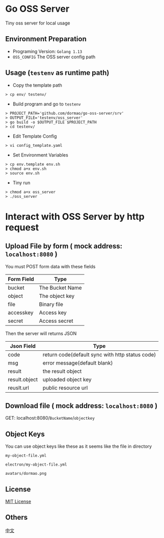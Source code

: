 # Go OSS Server
Tiny oss server for local usage

## Environment Preparation
* Programing Version: `Golang 1.13`
* `OSS_CONFIG` The OSS server config path

## Usage (`testenv` as runtime path)
* Copy the template path
~~~
> cp env/ testenv/
~~~
* Build program and go to `testenv`
~~~
> PROJECT_PATH='github.com/dormao/go-oss-server/srv'
> OUTPUT_FILE='testenv/oss_server'
> go build -o $OUTPUT_FILE $PROJECT_PATH
> cd testenv/
~~~
* Edit Template Config
~~~
> vi config_template.yaml
~~~
* Set Environment Variables
~~~
> cp env.template env.sh
> chmod a+x env.sh
> source env.sh
~~~
* Tiny run
~~~
> chmod a+x oss_server
> ./oss_server
~~~

# Interact with OSS Server by http request
## Upload File by form ( mock address: `localhost:8080` )
You must POST form data with these fields

|  Form Field | Type            |
|-------------|-----------------|
| bucket      | The Bucket Name |
| object      | The object key  |
| file        | Binary file     |
| accesskey   | Access key      |
| secret      | Access secret   |

Then the server will returns JSON

| Json Field     | Type                                              |
|----------------|---------------------------------------------------|
| code           | return code\(default sync with http status code\) |
| msg            | error message\(default blank\)                    |
| result         | the result object                                 |
| result\.object | uploaded object key                               |
| reuslt\.url    | public resource url                               |

## Download file ( mock address: `localhost:8080` )
GET: localhost:8080/`BucketName`/`objectkey`

## Object Keys
You can use object keys like these as it seems like the file in directory

`my-object-file.yml`

`electron/my-object-file.yml`

`avatars/dormao.png`

## License
[MIT License](https://www.mit-license.org/)

## Others
[中文](README_cn.md)
